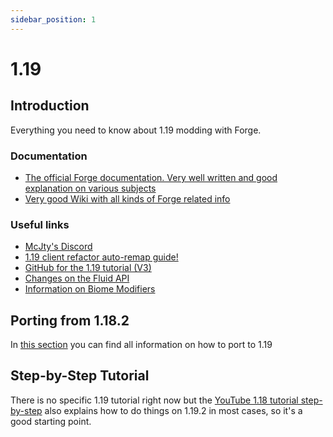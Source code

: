 ```yaml
---
sidebar_position: 1
---
```


# 1.19

## Introduction

Everything you need to know about 1.19 modding with Forge.

### Documentation

* [The official Forge documentation. Very well written and good explanation on various subjects](http://mcforge.readthedocs.org/en/latest/)
* [Very good Wiki with all kinds of Forge related info](https://forge.gemwire.uk/wiki/Main_Page)

### Useful links

* [McJty's Discord](https://discord.gg/knAXM4G)
* [1.19 client refactor auto-remap guide!](https://gist.github.com/amadornes/cead90457e766f6d4294cb6b812f91dc)
* [GitHub for the 1.19 tutorial (V3)](https://github.com/McJty/TutorialV3/tree/1.19)
* [Changes on the Fluid API](https://forge.gemwire.uk/wiki/User:ChampionAsh5357/Sandbox/Fluids_API)
* [Information on Biome Modifiers](https://forge.gemwire.uk/wiki/Biome_Modifiers)

## Porting from 1.18.2

In [this section](./porting.md) you can find all information on how to port to 1.19

## Step-by-Step Tutorial

There is no specific 1.19 tutorial right now but the [YouTube 1.18 tutorial step-by-step](../1.18/1.18.md) also explains how to do things on 1.19.2 in most cases, so it's a good starting point.
